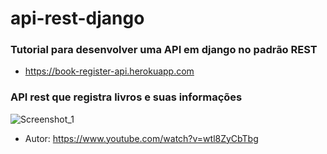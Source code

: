 # api-rest-django

### Tutorial para desenvolver uma API em django no padrão REST

* https://book-register-api.herokuapp.com

### API rest que registra livros e suas informações

![Screenshot_1](https://user-images.githubusercontent.com/69666481/151112766-3a3435d6-e0d6-4c01-983c-373f4b443506.png)

* Autor: https://www.youtube.com/watch?v=wtl8ZyCbTbg
